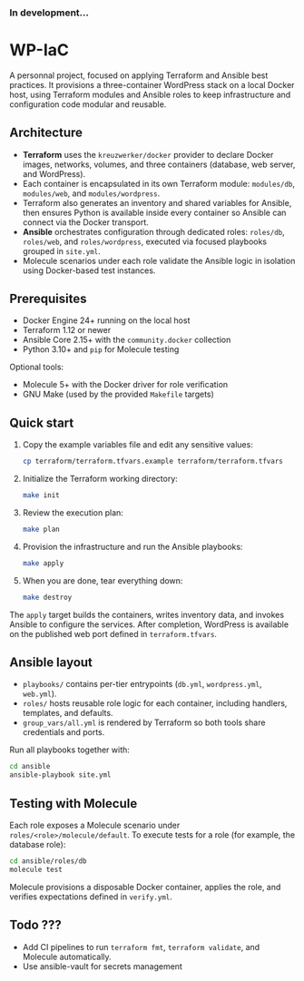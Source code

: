 ### In development...

# WP-IaC

A personnal project, focused on applying Terraform and Ansible best practices. It provisions a three-container WordPress stack on a local Docker host, using Terraform modules and Ansible roles to keep infrastructure and configuration code modular and reusable.

## Architecture

- **Terraform** uses the `kreuzwerker/docker` provider to declare Docker images, networks, volumes, and three containers (database, web server, and WordPress).
- Each container is encapsulated in its own Terraform module: `modules/db`, `modules/web`, and `modules/wordpress`.
- Terraform also generates an inventory and shared variables for Ansible, then ensures Python is available inside every container so Ansible can connect via the Docker transport.
- **Ansible** orchestrates configuration through dedicated roles: `roles/db`, `roles/web`, and `roles/wordpress`, executed via focused playbooks grouped in `site.yml`.
- Molecule scenarios under each role validate the Ansible logic in isolation using Docker-based test instances.

## Prerequisites

- Docker Engine 24+ running on the local host
- Terraform 1.12 or newer
- Ansible Core 2.15+ with the `community.docker` collection
- Python 3.10+ and `pip` for Molecule testing

Optional tools:

- Molecule 5+ with the Docker driver for role verification
- GNU Make (used by the provided `Makefile` targets)

## Quick start

1. Copy the example variables file and edit any sensitive values:
   ```bash
   cp terraform/terraform.tfvars.example terraform/terraform.tfvars
   ```
2. Initialize the Terraform working directory:
   ```bash
   make init
   ```
3. Review the execution plan:
   ```bash
   make plan
   ```
4. Provision the infrastructure and run the Ansible playbooks:
   ```bash
   make apply
   ```
5. When you are done, tear everything down:
   ```bash
   make destroy
   ```

The `apply` target builds the containers, writes inventory data, and invokes Ansible to configure the services. After completion, WordPress is available on the published web port defined in `terraform.tfvars`.

## Ansible layout

- `playbooks/` contains per-tier entrypoints (`db.yml`, `wordpress.yml`, `web.yml`).
- `roles/` hosts reusable role logic for each container, including handlers, templates, and defaults.
- `group_vars/all.yml` is rendered by Terraform so both tools share credentials and ports.

Run all playbooks together with:

```bash
cd ansible
ansible-playbook site.yml
```

## Testing with Molecule

Each role exposes a Molecule scenario under `roles/<role>/molecule/default`. To execute tests for a role (for example, the database role):

```bash
cd ansible/roles/db
molecule test
```

Molecule provisions a disposable Docker container, applies the role, and verifies expectations defined in `verify.yml`.

## Todo ???

- Add CI pipelines to run `terraform fmt`, `terraform validate`, and Molecule automatically.
- Use ansible-vault for secrets management
